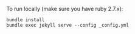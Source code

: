 To run locally (make sure you have ruby 2.7.x):
```
bundle install
bundle exec jekyll serve --config _config.yml
```
